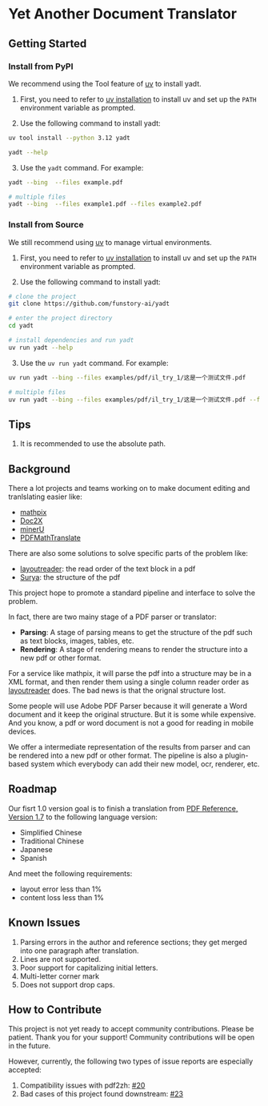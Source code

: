 # Yet Another Document Translator

## Getting Started

### Install from PyPI

We recommend using the Tool feature of [uv](https://github.com/astral-sh/uv) to install yadt.

1. First, you need to refer to [uv installation](https://github.com/astral-sh/uv#installation) to install uv and set up the `PATH` environment variable as prompted.

2. Use the following command to install yadt:
```bash
uv tool install --python 3.12 yadt

yadt --help
```

3. Use the `yadt` command. For example:
```bash
yadt --bing  --files example.pdf

# multiple files
yadt --bing  --files example1.pdf --files example2.pdf
```

### Install from Source

We still recommend using [uv](https://github.com/astral-sh/uv) to manage virtual environments.

1. First, you need to refer to [uv installation](https://github.com/astral-sh/uv#installation) to install uv and set up the `PATH` environment variable as prompted.

2. Use the following command to install yadt:
```bash
# clone the project
git clone https://github.com/funstory-ai/yadt

# enter the project directory
cd yadt

# install dependencies and run yadt
uv run yadt --help
```

3. Use the `uv run yadt` command. For example:
```bash
uv run yadt --bing --files examples/pdf/il_try_1/这是一个测试文件.pdf

# multiple files
uv run yadt --bing --files examples/pdf/il_try_1/这是一个测试文件.pdf --files example2.pdf
```
## Tips

1. It is recommended to use the absolute path.

## Background

There a lot projects and teams working on to make document editing and tranlslating easier like:

- [mathpix](https://mathpix.com/)
- [Doc2X](https://doc2x.noedgeai.com/)
- [minerU](https://github.com/opendatalab/MinerU)
- [PDFMathTranslate](https://github.com/Byaidu/PDFMathTranslate)

There are also some solutions to solve specific parts of the problem like:

- [layoutreader](https://github.com/microsoft/unilm/tree/master/layoutreader): the read order of the text block in a pdf
- [Surya](https://github.com/surya-is/surya): the structure of the pdf

This project hope to promote a standard pipeline and interface to solve the problem.

In fact, there are two mainy stage of a PDF parser or translator:

- **Parsing**: A stage of parsing means to get the structure of the pdf such as text blocks, images, tables, etc.
- **Rendering**: A stage of rendering means to render the structure into a new pdf or other format.

For a service like mathpix, it will parse the pdf into a structure may be in a XML format, and then render them using a single column reader order as [layoutreader](https://github.com/microsoft/unilm/tree/master/layoutreader) does. The bad news is that the orignal structure lost.

Some people will use Adobe PDF Parser because it will generate a Word document and it keep the original structure. But it is some while expensive.
And you know, a pdf or word document is not a good for reading in mobile devices.

We offer a intermediate representation of the results from parser and can be rendered into a new pdf or other format. The pipeline is also a plugin-based system which everybody can add their new model, ocr, renderer, etc.

## Roadmap

Our fisrt 1.0 version goal is to finish a translation from [PDF Reference, Version 1.7](https://opensource.adobe.com/dc-acrobat-sdk-docs/pdfstandards/pdfreference1.7old.pdf) to the following language version:

- Simplified Chinese
- Traditional Chinese
- Japanese
- Spanish

And meet the following requirements:

- layout error less than 1%
- content loss less than 1%


## Known Issues

1. Parsing errors in the author and reference sections; they get merged into one paragraph after translation.
2. Lines are not supported.
3. Poor support for capitalizing initial letters.
4. Multi-letter corner mark
5. Does not support drop caps.

## How to Contribute

This project is not yet ready to accept community contributions. Please be patient. Thank you for your support! Community contributions will be open in the future.

However, currently, the following two types of issue reports are especially accepted:

1. Compatibility issues with pdf2zh: [#20](https://github.com/funstory-ai/yadt/issues/20)
2. Bad cases of this project found downstream: [#23](https://github.com/funstory-ai/yadt/issues/23)

